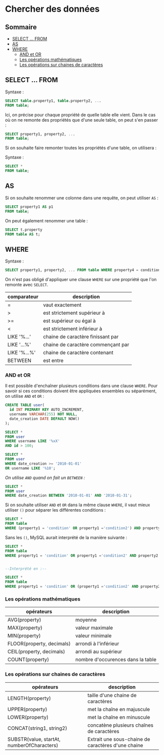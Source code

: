 # Chercher des données

## Sommaire

<!--toc:start-->
- [SELECT ... FROM](#select-from)
- [AS](#as)
- [WHERE](#where)
  - [AND et OR](#and-et-or)
  - [Les opérations mathématiques](#les-opérations-mathématiques)
  - [Les opérations sur chaines de caractères](#les-opérations-sur-chaines-de-caractères)
<!--toc:end-->

## SELECT ... FROM

Syntaxe :

```sql
SELECT table.property1, table.property2, ...
FROM table;
```
Ici, on précise pour chaque propriété de quelle table elle vient. Dans le cas où on ne remonte des propriétés que d'une seule table, on peut s'en passer :

```sql
SELECT property1, property2, ...
FROM table;
```

Si on souhaite faire remonter toutes les propriétés d'une table, on utilisera :

Syntaxe :

```sql
SELECT *
FROM table;
```

## AS

Si on souhaite renommer une colonne dans une requête, on peut utiliser `AS` :

```sql
SELECT property1 AS p1
FROM table;
```

On peut également renommer une table :

```sql
SELECT t.property
FROM table AS t;
```

## WHERE

Syntaxe :

```sql
SELECT property1, property2, ... FROM table WHERE property4 = condition;
```

On n'est pas obligé d'appliquer une clause `WHERE` sur une propriété que l'on remonte avec `SELECT`.

| comparateur  | description                        |
| ------------ | ---------------------------------- |
| =            | vaut exactement                    |
| >            | est strictement supérieur à        |
| >=           | est supérieur ou égal à            |
| <            | est strictement inférieur à        |
| LIKE '%...'  | chaine de caractère finissant par  |
| LIKE '...%'  | chaine de caractère commençant par |
| LIKE '%...%' | chaine de caractère contenant      |
| BETWEEN      | est entre                          |

### AND et OR

Il est possible d'enchaîner plusieurs conditions dans une clause `WHERE`. Pour savoir si ces conditions doivent être appliquées ensembles ou séparément, on utilise `AND` et `OR` :

```sql
CREATE TABLE user(
  id INT PRIMARY KEY AUTO_INCREMENT,
  username VARCHAR(255) NOT NULL,
  date_creation DATE DEFAULT NOW()
);

SELECT *
FROM user
WHERE username LIKE '%xX'
AND id > 100;

SELECT *
FROM user
WHERE date_creation >= '2010-01-01'
OR username LIKE '%10';
```

*On utilise `AND` quand on fait un `BETWEEN` :*

```sql
SELECT *
FROM user
WHERE date_creation BETWEEN '2010-01-01' AND '2010-01-31';
```

Si on souhaite utiliser `AND` et `OR` dans la même clause `WHERE`, il vaut mieux utiliser `()` pour séparer les différentes conditions :

```sql
SELECT *
FROM table
WHERE (property1 = 'condition' OR property1 ='condition2') AND property2 = 'condition';
```

Sans les `()`, MySQL aurait interprété de la manière suivante :

```sql
SELECT *
FROM table
WHERE property1 = 'condition' OR property1 ='condition2' AND property2 = 'condition';


--Interprété en :--

SELECT *
FROM table
WHERE property1 = 'condition' OR (property1 ='condition2' AND property2 = 'condition');
```

### Les opérations mathématiques

| opérateurs                | description                       |
| ------------------------- | --------------------------------- |
| AVG(property)             | moyenne                           |
| MAX(property)             | valeur maximale                   |
| MIN(property)             | valeur minimale                   |
| FLOOR(property, decimals) | arrondi à l'inférieur             |
| CEIL(property, decimals)  | arrondi au supérieur              |
| COUNT(property)           | nombre d'occurences dans la table |

### Les opérations sur chaines de caractères

| opérateurs                                 | description                                        |
| ------------------------------------------ | -------------------------------------------------- |
| LENGTH(property)                           | taille d'une chaine de caractères                  |
| UPPER(property)                            | met la chaîne en majuscule                         |
| LOWER(property)                            | met la chaîne en minuscule                         |
| CONCAT(string1, string2)                   | concatène plusieurs chaînes de caractères          |
| SUBSTR(value, startAt, numberOfCharacters) | Extrait une sous-chaine de caractères d'une chaine |
